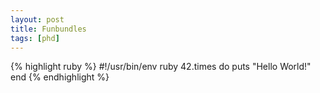 ```yaml
---
layout: post
title: Funbundles
tags: [phd]
---
```


{% highlight ruby %}
#!/usr/bin/env ruby
42.times do
  puts "Hello World!"
end
{% endhighlight %}
